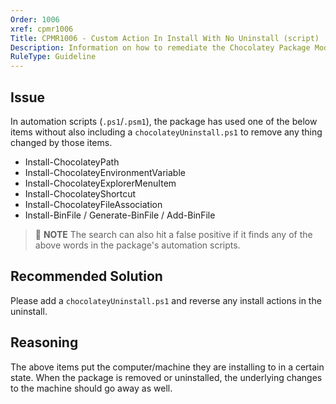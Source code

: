 ```yaml
---
Order: 1006
xref: cpmr1006
Title: CPMR1006 - Custom Action In Install With No Uninstall (script)
Description: Information on how to remediate the Chocolatey Package Moderation Rule 1006
RuleType: Guideline
---
```


## Issue

In automation scripts (`.ps1`/`.psm1`), the package has used one of the below items without also including a `chocolateyUninstall.ps1` to remove any thing changed by those items.

 * Install-ChocolateyPath
 * Install-ChocolateyEnvironmentVariable
 * Install-ChocolateyExplorerMenuItem
 * Install-ChocolateyShortcut
 * Install-ChocolateyFileAssociation
 * Install-BinFile / Generate-BinFile / Add-BinFile

> :memo: **NOTE** The search can also hit a false positive if it finds any of the above words in the package's automation scripts.

## Recommended Solution

Please add a `chocolateyUninstall.ps1` and reverse any install actions in the uninstall.

## Reasoning

The above items put the computer/machine they are installing to in a certain state. When the package is removed or uninstalled, the underlying changes to the machine should go away as well.
